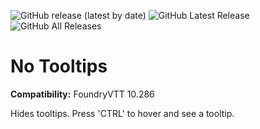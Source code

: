 ![GitHub release (latest by date)](https://img.shields.io/github/v/release/ernieayala/no-tooltips?style=flat-square)
![GitHub Latest Release](https://img.shields.io/github/downloads/ernieayala/no-tooltips/latest/total?style=flat-square)
![GitHub All Releases](https://img.shields.io/github/downloads/ernieayala/no-tooltips/total?label=total%20downloads&style=flat-square)

# No Tooltips
**Compatibility:** FoundryVTT 10.286

Hides tooltips. Press 'CTRL' to hover and see a tooltip.
